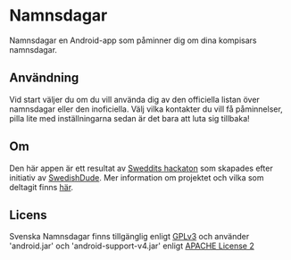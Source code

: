 Namnsdagar
==========

Namnsdagar en Android-app som påminner dig om dina kompisars namnsdagar.

Användning
-------
Vid start väljer du om du vill använda dig av den officiella listan över namnsdagar eller den inoficiella.
Välj vilka kontakter du vill få påminnelser, pilla lite med inställningarna sedan är det bara att luta sig tillbaka!

Om
-------
Den här appen är ett resultat av [Sweddits hackaton](http://www.reddit.com/r/sweden/comments/18muv2/nu_k%C3%B6r_vi_ig%C3%A5ng_med_androidhackaton/) som skapades efter initiativ av [SwedishDude](http://www.reddit.com/user/SwedishDude).
Mer information om projektet och vilka som deltagit finns [här](https://docs.google.com/document/d/1zNbrrferMtFvOqqw06S5g2zd5wIOL2j_vvvEyAUZheo/edit#).

Licens
-------
Svenska Namnsdagar finns tillgänglig enligt [GPLv3](http://www.gnu.org/licenses/gpl.txt)
och använder 'android.jar' och 'android-support-v4.jar' enligt [APACHE License 2](http://www.apache.org/licenses/LICENSE-2.0.txt)
